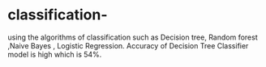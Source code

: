 # classification-
using the algorithms of classification such as Decision tree, Random forest ,Naive Bayes , Logistic Regression. Accuracy of Decision Tree Classifier model is high which is 54%.
